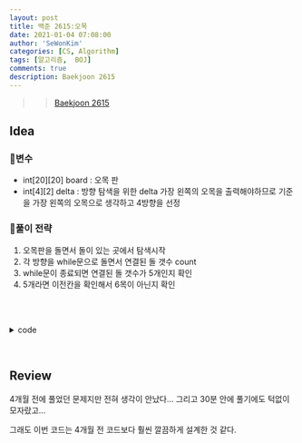 ```yaml
---
layout: post
title: 백준 2615:오목
date: 2021-01-04 07:08:00
author: 'SeWonKim'
categories: [CS, Algorithm]
tags: [알고리즘,  BOJ]
comments: true
description: Baekjoon 2615
---
```


> > [Baekjoon 2615](https://www.acmicpc.net/problem/2615)

## Idea

### 🥚변수

- int[20][20] board : 오목 판
- int[4][2] delta : 방향 탐색을 위한 delta 가장 왼쪽의 오목을 출력해야하므로 기준을 가장 왼쪽의 오목으로 생각하고 4방향을 선정

### 🍳풀이 전략

1. 오목판을 돌면서 돌이 있는 곳에서 탐색시작
2. 각 방향을 while문으로 돌면서 연결된 돌 갯수 count
3. while문이 종료되면 연결된 돌 갯수가 5개인지 확인
4. 5개라면 이전칸을 확인해서 6목이 아닌지 확인

&nbsp;  
&nbsp;

<details>
<summary>code</summary>
<div markdown="1">

```java
import java.io.*;
import java.util.*;

public class Main {

    static int answer, answerR, answerC;
    static int n = 19;   // board의 크기
    static int[][] delta = { {1, 0}, {0, 1}, {-1, 1}, {1, 1} };

    public static void main(String[] args) throws Exception {
        BufferedReader br = new BufferedReader(new InputStreamReader(System.in));
        StringTokenizer st = null;

        int[][] board = new int[n+1][n+1];
        for (int i = 1; i <= n; i++) {
            st = new StringTokenizer(br.readLine(), " ");
            for (int j = 1; j <= n; j++) {
                board[i][j] = Integer.parseInt(st.nextToken());
            }
        }

        for(int i=1; i<=n; i++) {
            for(int j=1; j<=n; j++) {
                if(board[i][j] != 0 && find(i, j, board[i][j],  board)) {
                    System.out.println(answer);
                    System.out.println(answerR + " " + answerC);
                    return;
                }
            }
        }
        System.out.println(answer);
    }

    public static boolean find(int r, int c, int color, int[][] board) {
        for(int k=0; k<4; k++) {    // 가로, 세로, 대각선우상, 대각선우하
            // init
            int nr = r;
            int nc = c;
            int count = 1;

            // 한 방향으로 쭉 탐색
            while(true) {
                nr += delta[k][0];
                nc += delta[k][1];

                // 범위 내에 있고, 같은 색 돌일 경우
                if(nr > 0 && nr <= n && nc > 0 && nc <= n && board[nr][nc] == color) {
                    count++;
                }
                else break;
            }

            if(count == 5 && checkBack(r - delta[k][0], c - delta[k][1], color, board)) {
                answer = color;
                answerR = r;
                answerC = c;
                return true;
            }
        }
        return false;
    }

    public static boolean checkBack(int r, int c, int color, int[][] board) {
        // 한 칸 뒤쪽을 확인해서 정확히 오목인지 확인
        if(r > 0 && r <= n && c > 0 && c <= n && board[r][c] == color)  return false;
        return true;
    }
}

```

</div>
</details>

&nbsp;

## Review

4개월 전에 풀었던 문제지만 전혀 생각이 안났다... 그리고 30분 안에 풀기에도 턱없이 모자랐고...

그래도 이번 코드는 4개월 전 코드보다 훨씬 깔끔하게 설계한 것 같다.

&nbsp;  
&nbsp;
